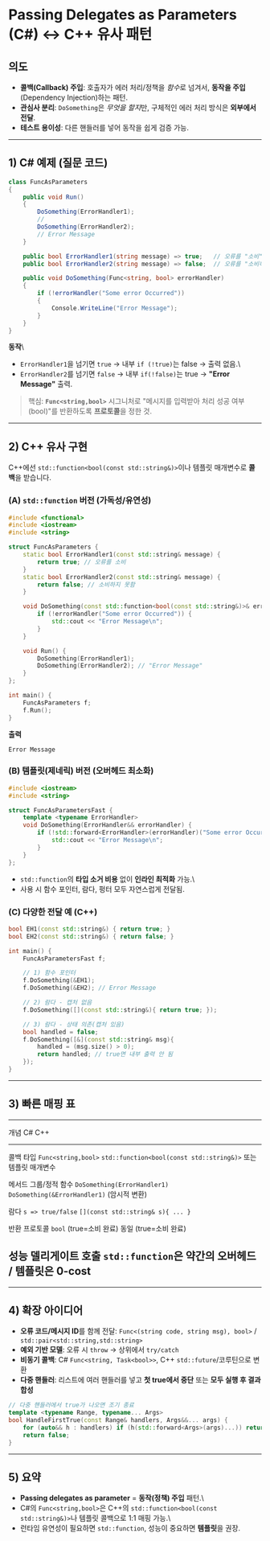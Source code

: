 # Passing Delegates as Parameters (C#) ↔ C++ 유사 패턴

## 의도

-   **콜백(Callback) 주입**: 호출자가 에러 처리/정책을 *함수*로 넘겨서,
    **동작을 주입**(Dependency Injection)하는 패턴.
-   **관심사 분리**: `DoSomething`은 *무엇을 할지*만, 구체적인 에러 처리
    방식은 **외부에서 전달**.
-   **테스트 용이성**: 다른 핸들러를 넣어 동작을 쉽게 검증 가능.

------------------------------------------------------------------------

## 1) C# 예제 (질문 코드)

``` csharp
class FuncAsParameters
{
    public void Run()
    {
        DoSomething(ErrorHandler1);
        //
        DoSomething(ErrorHandler2);
        // Error Message
    }

    public bool ErrorHandler1(string message) => true;   // 오류를 "소비"했다고 신호
    public bool ErrorHandler2(string message) => false;  // 오류를 "소비하지 못함"

    public void DoSomething(Func<string, bool> errorHandler)
    {
        if (!errorHandler("Some error Occurred"))
        {
            Console.WriteLine("Error Message");
        }
    }
}
```

**동작**\
- `ErrorHandler1`을 넘기면 `true` → 내부 `if (!true)`는 false → 출력
없음.\
- `ErrorHandler2`를 넘기면 `false` → 내부 `if(!false)`는 true → **"Error
Message"** 출력.

> 핵심: **`Func<string,bool>`** 시그니처로 "메시지를 입력받아 처리 성공
> 여부(bool)"를 반환하도록 **프로토콜**을 정한 것.

------------------------------------------------------------------------

## 2) C++ 유사 구현

C++에선 `std::function<bool(const std::string&)>`이나 템플릿 매개변수로
**콜백**을 받습니다.

### (A) `std::function` 버전 (가독성/유연성)

``` cpp
#include <functional>
#include <iostream>
#include <string>

struct FuncAsParameters {
    static bool ErrorHandler1(const std::string& message) {
        return true; // 오류를 소비
    }
    static bool ErrorHandler2(const std::string& message) {
        return false; // 소비하지 못함
    }

    void DoSomething(const std::function<bool(const std::string&)>& errorHandler) {
        if (!errorHandler("Some error Occurred")) {
            std::cout << "Error Message\n";
        }
    }

    void Run() {
        DoSomething(ErrorHandler1);
        DoSomething(ErrorHandler2); // "Error Message"
    }
};

int main() {
    FuncAsParameters f;
    f.Run();
}
```

**출력**

    Error Message

### (B) 템플릿(제네릭) 버전 (오버헤드 최소화)

``` cpp
#include <iostream>
#include <string>

struct FuncAsParametersFast {
    template <typename ErrorHandler>
    void DoSomething(ErrorHandler&& errorHandler) {
        if (!std::forward<ErrorHandler>(errorHandler)("Some error Occurred")) {
            std::cout << "Error Message\n";
        }
    }
};
```

-   `std::function`의 **타입 소거 비용** 없이 **인라인 최적화** 가능.\
-   사용 시 함수 포인터, 람다, 펑터 모두 자연스럽게 전달됨.

### (C) 다양한 전달 예 (C++)

``` cpp
bool EH1(const std::string&) { return true; }
bool EH2(const std::string&) { return false; }

int main() {
    FuncAsParametersFast f;

    // 1) 함수 포인터
    f.DoSomething(&EH1);
    f.DoSomething(&EH2); // Error Message

    // 2) 람다 - 캡처 없음
    f.DoSomething([](const std::string&){ return true; });

    // 3) 람다 - 상태 의존(캡처 있음)
    bool handled = false;
    f.DoSomething([&](const std::string& msg){
        handled = (msg.size() > 0);
        return handled; // true면 내부 출력 안 됨
    });
}
```

------------------------------------------------------------------------

## 3) 빠른 매핑 표

  --------------------------------------------------------------------------------------------------
  개념                    C#                             C++
  ----------------------- ------------------------------ -------------------------------------------
  콜백 타입               `Func<string,bool>`            `std::function<bool(const std::string&)>`
                                                         또는 템플릿 매개변수

  메서드 그룹/정적 함수   `DoSomething(ErrorHandler1)`   `DoSomething(&ErrorHandler1)` (암시적 변환)

  람다                    `s => true/false`              `[](const std::string& s){ ... }`

  반환 프로토콜           `bool` (true=소비 완료)        동일 (true=소비 완료)

  성능                    델리게이트 호출                `std::function`은 약간의 오버헤드 /
                                                         템플릿은 0-cost
  --------------------------------------------------------------------------------------------------

------------------------------------------------------------------------

## 4) 확장 아이디어

-   **오류 코드/메시지 ID**를 함께 전달:
    `Func<(string code, string msg), bool>` /
    `std::pair<std::string,std::string>`
-   **예외 기반 모델**: 오류 시 `throw` → 상위에서 `try/catch`
-   **비동기 콜백**: C# `Func<string, Task<bool>>`, C++
    `std::future`/코루틴으로 변환
-   **다중 핸들러**: 리스트에 여러 핸들러를 넣고 **첫 true에서 중단**
    또는 **모두 실행 후 결과 합성**

``` cpp
// 다중 핸들러에서 true가 나오면 조기 종료
template <typename Range, typename... Args>
bool HandleFirstTrue(const Range& handlers, Args&&... args) {
    for (auto&& h : handlers) if (h(std::forward<Args>(args)...)) return true;
    return false;
}
```

------------------------------------------------------------------------

## 5) 요약

-   **Passing delegates as parameter** = **동작(정책) 주입** 패턴.\
-   C#의 `Func<string,bool>`은 C++의
    `std::function<bool(const std::string&)>`나 템플릿 콜백으로 1:1 매핑
    가능.\
-   런타임 유연성이 필요하면 `std::function`, 성능이 중요하면
    **템플릿**을 권장.
